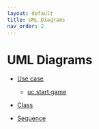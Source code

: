 ```yaml
---
layout: default
title: UML Diagrams
nav_order: 2
---
```


# UML Diagrams


* [Use case](http://www.plantuml.com/plantuml/proxy?cache=no&src=https://raw.githubusercontent.com/orion-services/game/master/docs/uml/ucStudentTeacher.puml)

    * [uc start game](http://www.plantuml.com/plantuml/proxy?cache=no&src=https://raw.githubusercontent.com/orion-services/game/master/docs/uml/ucStartGame.puml)


* [Class](http://www.plantuml.com/plantuml/proxy?cache=no&src=https://raw.githubusercontent.com/orion-services/game/master/docs/uml/class.puml)

* [Sequence](http://www.plantuml.com/plantuml/proxy?cache=no&src=https://raw.githubusercontent.com/orion-services/game/master/docs/uml/sBuyCard.puml)
